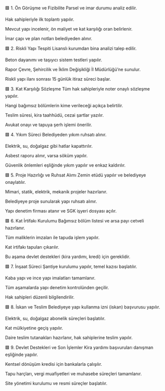 🟩 1. Ön Görüşme ve Fizibilite
Parsel ve imar durumu analiz edilir.

Hak sahipleriyle ilk toplantı yapılır.

Mevcut yapı incelenir, ön maliyet ve kat karşılığı oran belirlenir.

İmar çapı ve plan notları belediyeden alınır.

🟩 2. Riskli Yapı Tespiti
Lisanslı kurumdan bina analizi talep edilir.

Beton dayanımı ve taşıyıcı sistem testleri yapılır.

Rapor Çevre, Şehircilik ve İklim Değişikliği İl Müdürlüğü’ne sunulur.

Riskli yapı ilanı sonrası 15 günlük itiraz süreci başlar.

🟩 3. Kat Karşılığı Sözleşme
Tüm hak sahipleriyle noter onaylı sözleşme yapılır.

Hangi bağımsız bölümlerin kime verileceği açıkça belirtilir.

Teslim süresi, kira taahhüdü, cezai şartlar yazılır.

Avukat onayı ve tapuya şerh işlemi önerilir.

🟩 4. Yıkım Süreci
Belediyeden yıkım ruhsatı alınır.

Elektrik, su, doğalgaz gibi hatlar kapattırılır.

Asbest raporu alınır, varsa söküm yapılır.

Güvenlik önlemleri eşliğinde yıkım yapılır ve enkaz kaldırılır.

🟩 5. Proje Hazırlığı ve Ruhsat Alımı
Zemin etüdü yapılır ve belediyeye onaylatılır.

Mimari, statik, elektrik, mekanik projeler hazırlanır.

Belediyeye proje sunularak yapı ruhsatı alınır.

Yapı denetim firması atanır ve SGK işyeri dosyası açılır.

🟩 6. Kat İrtifakı Kurulumu
Bağımsız bölüm listesi ve arsa payı cetveli hazırlanır.

Tüm maliklerin imzaları ile tapuda işlem yapılır.

Kat irtifakı tapuları çıkarılır.

Bu aşama devlet destekleri (kira yardımı, kredi) için gereklidir.

🟩 7. İnşaat Süreci
Şantiye kurulumu yapılır, temel kazısı başlatılır.

Kaba yapı ve ince yapı imalatları tamamlanır.

Tüm aşamalarda yapı denetim kontrolünden geçilir.

Hak sahipleri düzenli bilgilendirilir.

🟩 8. İskan ve Teslim
Belediyeye yapı kullanma izni (iskan) başvurusu yapılır.

Elektrik, su, doğalgaz abonelik süreçleri başlatılır.

Kat mülkiyetine geçiş yapılır.

Daire teslim tutanakları hazırlanır, hak sahiplerine teslim yapılır.

🟩 9. Devlet Destekleri ve Son İşlemler
Kira yardımı başvuruları danışman eşliğinde yapılır.

Kentsel dönüşüm kredisi için bankalarla çalışılır.

Tapu harçları, vergi muafiyetleri ve muhasebe süreçleri tamamlanır.

Site yönetimi kurulumu ve resmi süreçler başlatılır.